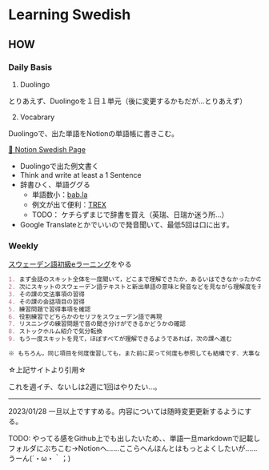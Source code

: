 # Learning Swedish

## HOW

### Daily Basis 

1. Duolingo

とりあえず、Duolingoを１日１単元（後に変更するかもだが…とりあえず）

2. Vocabrary

Duolingoで、出た単語をNotionの単語帳に書きこむ。

[📒 Notion Swedish Page](https://www.notion.so/Swedish-0eb8c65b6bc24ca6a8a6a32d8d5ae7de)

- Duolingoで出た例文書く
- Think and write at least a 1 Sentence
- 辞書ひく、単語ググる
	- 単語数小：[bab.la](https://en.bab.la/dictionary/swedish-english/v%C3%A4der)
	- 例文が出て便利：[TREX](https://tr-ex.me)
	- TODO： ケチらずまじで辞書を買え（英瑞、日瑞か迷う所…）
- Google Translateとかでいいので発音聞いて、最低5回は口に出す。


### Weekly 

[スウェーデン語初級eラーニング](http://el.minoh.osaka-u.ac.jp/wl/sv/)をやる

``` Markdown
1. まず会話のスキット全体を一度聞いて，どこまで理解できたか，あるいはできなかったかのチェック
2. 次にスキットのスウェーデン語テキストと新出単語の意味と発音などを見ながら理解度をチェック
3. その課の文法事項の習得
4. その課の会話項目の習得
5. 練習問題で習得事項を確認
6. 役割練習でどちらかのセリフをスウェーデン語で再現
7. リスニングの練習問題で音の聞き分けができるかどうかの確認
8. ストックホルム紹介で気分転換
9. もう一度スキットを見て，ほぼすべてが理解できるようであれば，次の課へ進む

※ もちろん，同じ項目を何度復習しても，また前に戻って何度も参照しても結構です．大事なことは学習したことが身についているかどうかです．これを12課まで粘り強く繰り返してください．
```

☆上記サイトより引用☆

これを週イチ、ないしは2週に1回はやりたい…。

---

2023/01/28 一旦以上ですすめる。内容については随時変更更新するようにする。

TODO: やってる感をGithub上でも出したいため、、単語一旦markdownで記載しフォルダにぶちこむ→Notionへ……ここらへんほんとはもっとよくしたいが……うーん(´・ω・｀；)
